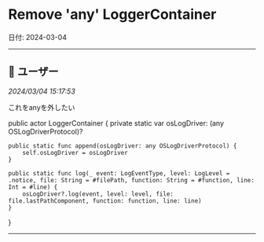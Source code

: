 # Remove 'any' LoggerContainer

日付: 2024-03-04

---

## 👤 ユーザー
*2024/03/04 15:17:53*

これをanyを外したい

public actor LoggerContainer {
    private static var osLogDriver: (any OSLogDriverProtocol)?
    
    public static func append(osLogDriver: any OSLogDriverProtocol) {
        self.osLogDriver = osLogDriver
    }
    
    public static func log(_ event: LogEventType, level: LogLevel = .notice, file: String = #filePath, function: String = #function, line: Int = #line) {
        osLogDriver?.log(event, level: level, file: file.lastPathComponent, function: function, line: line)
    }
}

---
